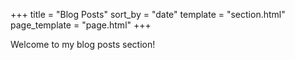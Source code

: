 +++
title = "Blog Posts"
sort_by = "date"
template = "section.html"
page_template = "page.html"
+++

Welcome to my blog posts section!
